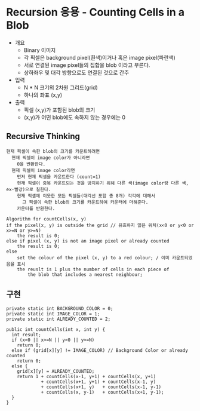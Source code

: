 # Recursion 응용 - Counting Cells in a Blob

- 개요
    - Binary 이미지
    - 각 픽셀은 background pixel(흰색)이거나 혹은 image pixel(파란색)
    - 서로 연결된 image pixel들의 집합을 blob 이라고 부른다.
    - 상하좌우 및 대각 방향으로도 연결된 것으로 간주
- 입력
    - N * N 크기의 2차원 그리드(grid)
    - 하나의 좌표 (x,y)
- 출력
    - 픽셀 (x,y)가 포함된 blob의 크기
    - (x,y)가 어떤 blob에도 속하지 않는 경우에는 0

## Recursive Thinking
```
현재 픽셀이 속한 blob의 크기를 카운트하려면
  현재 픽셀이 image color가 아니라면
    0을 반환한다.
  현재 픽셀이 image color라면
    먼저 현재 픽셀을 카운트한다 (count=1)
    현재 픽셀이 중복 카운트되는 것을 방지하기 위해 다른 색(image color랑 다른 색, ex-빨강)으로 칠한다.
    현재 픽셀에 이웃한 모든 픽셀들(대각선 포함 총 8개) 각각에 대해서
      그 픽셀이 속한 blob의 크기를 카운트하여 카운터에 더해준다.
    카운터를 반환한다.

```
```
Algorithm for countCells(x, y)
if the pixel(x, y) is outside the grid // 유효하지 않은 위치(x<0 or y<0 or x>=N or y>=N)
    the result is 0;
else if pixel (x, y) is not an image pixel or already counted
    the result is 0;
else
    set the colour of the pixel (x, y) to a red colour; / 이미 카운트되었음을 표시
    the reuslt is 1 plus the number of cells in each piece of
        the blob that includes a nearest neighbour;
```



## 구현
```
private static int BACKGROUND_COLOR = 0;
private static int IMAGE_COLOR = 1;
private static int ALREADY_COUNTED = 2;

public int countCells(int x, int y) {
  int result;
  if (x<0 || x>=N || y<0 || y>=N)
    return 0;
  else if (grid[x][y] != IMAGE_COLOR) // Background Color or already counted
    return 0;
  else {
    grid[x][y] = ALREADY_COUNTED;
    return 1 + countCells(x-1, y+1) + countCells(x, y+1)
             + countCells(x+1, y+1) + countCells(x-1, y)
             + countCells(x+1, y)   + countCells(x-1, y-1)
             + countCells(x, y-1)   + countCells(x+1, y-1);
  }
}

```